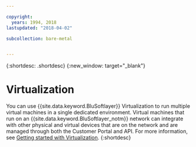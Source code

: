 ```yaml
---

copyright:
  years: 1994, 2018
lastupdated: "2018-04-02"

subcollection: bare-metal


---
```


{:shortdesc: .shortdesc}
{:new_window: target="_blank"}

# Virtualization

You can use {{site.data.keyword.BluSoftlayer}} Virtualization to run multiple virtual machines in a single dedicated environment. Virtual
machines that run on an {{site.data.keyword.BluSoftlayer_notm}} network can integrate with other physical and virtual devices that are on the
network and are managed through both the Customer Portal and API. For more information, see
[Getting started with Virtualization](/docs/infrastructure/virtualization?topic=Virtualization-getting-started-tutorial).
{:shortdesc}
